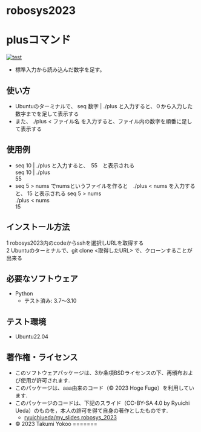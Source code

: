 # robosys2023

# plusコマンド
[![test](https://github.com/yokkotaku/robosys2023/actions/workflows/test.yml/badge.svg)](https://github.com/yokkotaku/robosys2023/actions/workflows/test.yml)
* 標準入力から読み込んだ数字を足す。 

## 使い方
 * Ubuntuのターミナルで、 seq 数字 | ./plus と入力すると、０から入力した数字までを足して表示する
 * また、 ./plus < ファイル名 を入力すると、ファイル内の数字を順番に足して表示する

## 使用例
 * seq 10 | ./plus と入力すると、　55　と表示される  
   seq 10 | ./plus  
   55
 * seq 5 > nums でnumsというファイルを作ると　./plus < nums を入力すると、 15 と表示される 
   seq 5 > nums  
   ./plus < nums  
   15
## インストール方法
 1 robosys2023内のcodeからsshを選択しURLを取得する  
 2 Ubuntuのターミナルで、git clone <取得したURL> で、クローンすることが出来る 

## 必要なソフトウェア
* Python
  * テスト済み: 3.7〜3.10

## テスト環境
* Ubuntu22.04


## 著作権・ライセンス
* このソフトウェアパッケージは、3か条項BSDライセンスの下、再頒布および使用が許可されます.
* このパッケージは、aaa由来のコード（© 2023 Hoge Fuge）を利用しています.
* このパッケージのコードは、下記のスライド（CC-BY-SA 4.0 by Ryuichi Ueda）のものを，本人の許可を得て自身の著作としたものです.
	* [ryuichiueda/my_slides robosys_2023](https://github.com/ryuichiueda/my_slides/tree/master/robosys_2023)
* © 2023 Takumi Yokoo
=======


